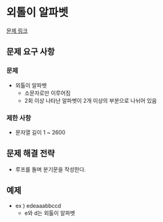 # 외톨이 알파벳

[문제 링크](https://school.programmers.co.kr/learn/courses/15008/lessons/121683)

## 문제 요구 사항

### 문제

- 외톨이 알파벳
  - 소문자로만 이루어짐
  - 2회 이상 나타난 알파벳이 2개 이상의 부분으로 나뉘어 있음
  
### 제한 사항

- 문자열 길이 1 ~ 2600
  
## 문제 해결 전략

- 루프를 돌며 분기문을 작성한다.

## 예제

- ex ) edeaaabbccd
  - e와 d는 외톨이 알파벳
